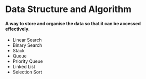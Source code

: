 <h1>Data Structure and Algorithm</h1>

<h4>A way to store and organise the data so that it can be accessed effectively.</h4>

<ul>
<li>Linear Search</li>
<li>Binary Search</li>
<li>Stack</li>
<li>Queue</li>
<li>Priority Queue</li>
<li>Linked List</li>
<li>Selection Sort</li>
</ul>